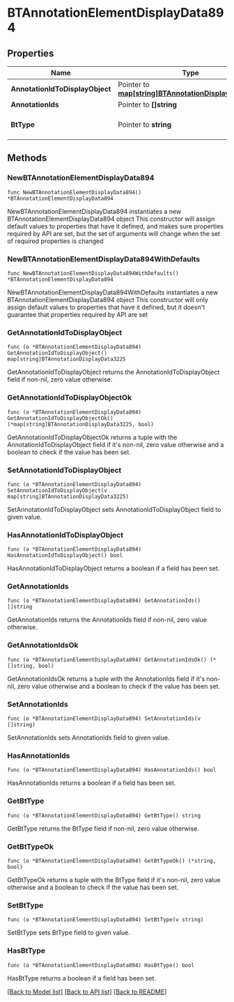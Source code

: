 # BTAnnotationElementDisplayData894

## Properties

Name | Type | Description | Notes
------------ | ------------- | ------------- | -------------
**AnnotationIdToDisplayObject** | Pointer to [**map[string]BTAnnotationDisplayData3225**](BTAnnotationDisplayData3225.md) |  | [optional] 
**AnnotationIds** | Pointer to **[]string** |  | [optional] 
**BtType** | Pointer to **string** | Type of JSON object. | [optional] 

## Methods

### NewBTAnnotationElementDisplayData894

`func NewBTAnnotationElementDisplayData894() *BTAnnotationElementDisplayData894`

NewBTAnnotationElementDisplayData894 instantiates a new BTAnnotationElementDisplayData894 object
This constructor will assign default values to properties that have it defined,
and makes sure properties required by API are set, but the set of arguments
will change when the set of required properties is changed

### NewBTAnnotationElementDisplayData894WithDefaults

`func NewBTAnnotationElementDisplayData894WithDefaults() *BTAnnotationElementDisplayData894`

NewBTAnnotationElementDisplayData894WithDefaults instantiates a new BTAnnotationElementDisplayData894 object
This constructor will only assign default values to properties that have it defined,
but it doesn't guarantee that properties required by API are set

### GetAnnotationIdToDisplayObject

`func (o *BTAnnotationElementDisplayData894) GetAnnotationIdToDisplayObject() map[string]BTAnnotationDisplayData3225`

GetAnnotationIdToDisplayObject returns the AnnotationIdToDisplayObject field if non-nil, zero value otherwise.

### GetAnnotationIdToDisplayObjectOk

`func (o *BTAnnotationElementDisplayData894) GetAnnotationIdToDisplayObjectOk() (*map[string]BTAnnotationDisplayData3225, bool)`

GetAnnotationIdToDisplayObjectOk returns a tuple with the AnnotationIdToDisplayObject field if it's non-nil, zero value otherwise
and a boolean to check if the value has been set.

### SetAnnotationIdToDisplayObject

`func (o *BTAnnotationElementDisplayData894) SetAnnotationIdToDisplayObject(v map[string]BTAnnotationDisplayData3225)`

SetAnnotationIdToDisplayObject sets AnnotationIdToDisplayObject field to given value.

### HasAnnotationIdToDisplayObject

`func (o *BTAnnotationElementDisplayData894) HasAnnotationIdToDisplayObject() bool`

HasAnnotationIdToDisplayObject returns a boolean if a field has been set.

### GetAnnotationIds

`func (o *BTAnnotationElementDisplayData894) GetAnnotationIds() []string`

GetAnnotationIds returns the AnnotationIds field if non-nil, zero value otherwise.

### GetAnnotationIdsOk

`func (o *BTAnnotationElementDisplayData894) GetAnnotationIdsOk() (*[]string, bool)`

GetAnnotationIdsOk returns a tuple with the AnnotationIds field if it's non-nil, zero value otherwise
and a boolean to check if the value has been set.

### SetAnnotationIds

`func (o *BTAnnotationElementDisplayData894) SetAnnotationIds(v []string)`

SetAnnotationIds sets AnnotationIds field to given value.

### HasAnnotationIds

`func (o *BTAnnotationElementDisplayData894) HasAnnotationIds() bool`

HasAnnotationIds returns a boolean if a field has been set.

### GetBtType

`func (o *BTAnnotationElementDisplayData894) GetBtType() string`

GetBtType returns the BtType field if non-nil, zero value otherwise.

### GetBtTypeOk

`func (o *BTAnnotationElementDisplayData894) GetBtTypeOk() (*string, bool)`

GetBtTypeOk returns a tuple with the BtType field if it's non-nil, zero value otherwise
and a boolean to check if the value has been set.

### SetBtType

`func (o *BTAnnotationElementDisplayData894) SetBtType(v string)`

SetBtType sets BtType field to given value.

### HasBtType

`func (o *BTAnnotationElementDisplayData894) HasBtType() bool`

HasBtType returns a boolean if a field has been set.


[[Back to Model list]](../README.md#documentation-for-models) [[Back to API list]](../README.md#documentation-for-api-endpoints) [[Back to README]](../README.md)


